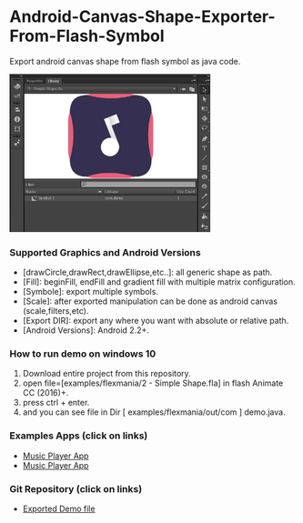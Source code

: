 # Android-Canvas-Shape-Exporter-From-Flash-Symbol
Export android canvas shape from flash symbol as java code.

<img src="https://raw.githubusercontent.com/KishanV/Android-Canvas-Shape-Exporter-From-Flash-Symbol/master/imgs/img1.png" width="70%" />

### Supported Graphics and Android Versions 

* [drawCircle,drawRect,drawEllipse,etc..]: all generic shape as path.
* [Fill]: beginFill, endFill and gradient fill with multiple matrix configuration.
* [Symbole]: export multiple symbols.
* [Scale]: after exported manipulation can be done as android canvas (scale,filters,etc).
* [Export DIR]: export any where you want with absolute or relative path.
* [Android Versions]: Android 2.2+.

### How to run demo on windows 10

1) Download entire project from this repository.
2) open file=[examples/flexmania/2 - Simple Shape.fla] in flash Animate CC (2016)+.
3) press ctrl + enter.
4) and you can see file in Dir [ examples/flexmania/out/com ] demo.java.

### Examples Apps (click on links)

* [Music Player App](https://play.google.com/store/apps/details?id=com.linedeer.music.handler)
* [Music Player App](https://play.google.com/store/apps/details?id=com.linedeer.music.handler)


### Git Repository (click on links)

* [Exported Demo file](https://raw.githubusercontent.com/KishanV/Android-Canvas-Shape-Exporter-From-Flash-Symbol/master/examples/flexmania/out/com/demo.java)

 
